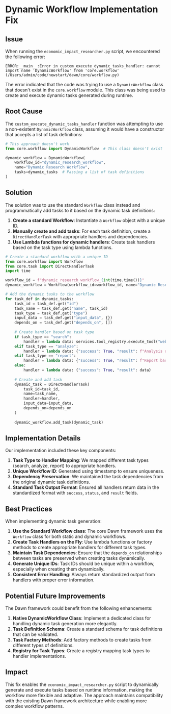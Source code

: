 # Dynamic Workflow Implementation Fix

## Issue

When running the `economic_impact_researcher.py` script, we encountered the following error:

```
ERROR:__main__:Error in custom_execute_dynamic_tasks_handler: cannot import name 'DynamicWorkflow' from 'core.workflow' (/Users/admin/code/newstart/dawn/core/workflow.py)
```

The error indicated that the code was trying to use a `DynamicWorkflow` class that doesn't exist in the `core.workflow` module. This class was being used to create and execute dynamic tasks generated during runtime.

## Root Cause

The `custom_execute_dynamic_tasks_handler` function was attempting to use a non-existent `DynamicWorkflow` class, assuming it would have a constructor that accepts a list of task definitions:

```python
# This approach doesn't work
from core.workflow import DynamicWorkflow  # This class doesn't exist

dynamic_workflow = DynamicWorkflow(
    workflow_id="dynamic_research_workflow",
    name="Dynamic Research Workflow",
    tasks=dynamic_tasks  # Passing a list of task definitions
)
```

## Solution

The solution was to use the standard `Workflow` class instead and programmatically add tasks to it based on the dynamic task definitions:

1. **Create a standard Workflow**: Instantiate a `Workflow` object with a unique ID.
2. **Manually create and add tasks**: For each task definition, create a `DirectHandlerTask` with appropriate handlers and dependencies.
3. **Use Lambda functions for dynamic handlers**: Create task handlers based on the task type using lambda functions.

```python
# Create a standard workflow with a unique ID
from core.workflow import Workflow
from core.task import DirectHandlerTask
import time

workflow_id = f"dynamic_research_workflow_{int(time.time())}"
dynamic_workflow = Workflow(workflow_id=workflow_id, name="Dynamic Research Workflow")

# Add the dynamic tasks to the workflow
for task_def in dynamic_tasks:
    task_id = task_def.get("id")
    task_name = task_def.get("name", task_id)
    task_type = task_def.get("type")
    input_data = task_def.get("input_data", {})
    depends_on = task_def.get("depends_on", [])
    
    # Create handler based on task type
    if task_type == "search":
        handler = lambda data: services.tool_registry.execute_tool("web_search", data)
    elif task_type == "analyze":
        handler = lambda data: {"success": True, "result": f"Analysis of {len(data.get('search_results', []))} search results"}
    elif task_type == "report":
        handler = lambda data: {"success": True, "result": f"Report based on {data.get('analysis', '')}"}
    else:
        handler = lambda data: {"success": True, "result": data}
    
    # Create and add task
    dynamic_task = DirectHandlerTask(
        task_id=task_id,
        name=task_name,
        handler=handler,
        input_data=input_data,
        depends_on=depends_on
    )
    
    dynamic_workflow.add_task(dynamic_task)
```

## Implementation Details

Our implementation included these key components:

1. **Task Type to Handler Mapping**: We mapped different task types (search, analyze, report) to appropriate handlers.
2. **Unique Workflow ID**: Generated using timestamp to ensure uniqueness.
3. **Dependency Preservation**: We maintained the task dependencies from the original dynamic task definitions.
4. **Standard Task Output Format**: Ensured all handlers return data in the standardized format with `success`, `status`, and `result` fields.

## Best Practices

When implementing dynamic task generation:

1. **Use the Standard Workflow class**: The core Dawn framework uses the `Workflow` class for both static and dynamic workflows.
2. **Create Task Handlers on the Fly**: Use lambda functions or factory methods to create appropriate handlers for different task types.
3. **Maintain Task Dependencies**: Ensure that the `depends_on` relationships between tasks are preserved when creating tasks dynamically.
4. **Generate Unique IDs**: Task IDs should be unique within a workflow, especially when creating them dynamically.
5. **Consistent Error Handling**: Always return standardized output from handlers with proper error information.

## Potential Future Improvements

The Dawn framework could benefit from the following enhancements:

1. **Native DynamicWorkflow Class**: Implement a dedicated class for handling dynamic task generation more elegantly.
2. **Task Definition Schema**: Create a standard schema for task definitions that can be validated.
3. **Task Factory Methods**: Add factory methods to create tasks from different types of definitions.
4. **Registry for Task Types**: Create a registry mapping task types to handler implementations.

## Impact

This fix enables the `economic_impact_researcher.py` script to dynamically generate and execute tasks based on runtime information, making the workflow more flexible and adaptive. The approach maintains compatibility with the existing Dawn framework architecture while enabling more complex workflow patterns. 